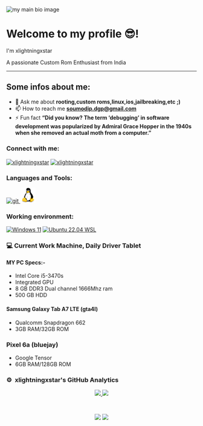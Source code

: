 <img src="https://github.com/xlightningxstar/xlightningxstar/blob/main/Galery/github%20banner.png" alt="my main bio image">
 
# Welcome to my profile 😎!
I'm xlightningxstar

A passionate Custom Rom Enthusiast from India
***

## Some infos about me:
- 💬 Ask me about **rooting,custom roms,linux,ios,jailbreaking,etc ;)**
- 📫 How to reach me **soumodip.dgp@gmail.com**
- ⚡ Fun fact **“Did you know? The term ‘debugging’ in software development was popularized by Admiral Grace Hopper in the 1940s when she removed an actual moth from a computer.”**

<h3 align="left">Connect with me:</h3>
<p align="left">
<a href="https://www.instagram.com/xlightningxstar/" target="blank"><img align="center" src="https://raw.githubusercontent.com/rahuldkjain/github-profile-readme-generator/master/src/images/icons/Social/instagram.svg" alt="xlightningxstar" height="40" width="40" /></a>  
<a href="https://t.me/xlightningxstar/" target="blank"><img align="center" src="https://cloud.githubusercontent.com/assets/29163250/26754498/4422864c-487c-11e7-9131-3109433ebf24.png" alt="xlightningxstar" height="40" width="40" /></a>
</p>

<h3 align="left">Languages and Tools:</h3>
<p align="left"> <a href="https://git-scm.com/" target="_blank" rel="noreferrer"> <img src="https://www.vectorlogo.zone/logos/git-scm/git-scm-icon.svg" alt="git" width="40" height="40"/> </a> <a href="https://www.linux.org/" target="_blank" rel="noreferrer"> <img src="https://raw.githubusercontent.com/devicons/devicon/master/icons/linux/linux-original.svg" alt="linux" width="40" height="40"/> </a> </p>

<h3 align="left">Working environment:</h3>

[![Windows 11](https://img.shields.io/badge/Windows%2011-00adef?style=flat-square&logo=windows&logoColor=ffffff)](https://www.microsoft.com/en-in/software-download/windows10)
[![Ubuntu 22.04 WSL](https://img.shields.io/badge/Ubuntu%2022.04-dd4814?style=flat-square&logo=ubuntu&logoColor=ffffff)](https://ubuntu.com/wsl)

### 💻 Current Work Machine, Daily Driver Tablet 
#### MY PC Specs:-
- Intel Core i5-3470s
- Integrated GPU
- 8 GB DDR3 Dual channel 1666Mhz ram
- 500 GB HDD

#### Samsung Galaxy Tab A7 LTE (gta4l)
- Qualcomm Snapdragon 662
- 3GB RAM/32GB ROM

### Pixel 6a (bluejay)
- Google Tensor
- 6GB RAM/128GB ROM

### ⚙️ &nbsp;xlightningxstar's GitHub Analytics
<p align="center">
<a href="https://github.com/xlightningxstar">
<img height="180em" src="https://github-readme-stats-eight-theta.vercel.app/api?username=xlightningxstar&show_icons=true&theme=nightowl&include_all_commits=true&count_private=true"/>
<img height="180em" src="https://github-readme-stats-eight-theta.vercel.app/api/top-langs/?username=xlightningxstar&layout=compact&langs_count=8&theme=nightowl"/>
</a>
</p>

<br>

<p align="center">
 <img src="https://komarev.com/ghpvc/?username=xlightningxstar&style=flat-square"/>
 <img src="https://img.shields.io/badge/dynamic/json?logo=github&label=GitHub+Followers&labelColor=282c34&color=181717&query=%24.data.totalSubs&url=https%3A%2F%2Fapi.spencerwoo.com%2Fsubstats%2F%3Fsource%3Dgithub%26queryKey%3Dxlightningxstar&longCache=true"/>
</p>

